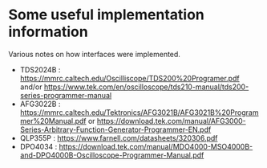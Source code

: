 Some useful implementation information
======================================

Various notes on how interfaces were implemented.

- TDS2024B : https://mmrc.caltech.edu/Oscilliscope/TDS200%20Programer.pdf and/or https://www.tek.com/en/oscilloscope/tds210-manual/tds200-series-programmer-manual
- AFG3022B : https://mmrc.caltech.edu/Tektronics/AFG3021B/AFG3021B%20Programmer%20Manual.pdf or https://download.tek.com/manual/AFG3000-Series-Arbitrary-Function-Generator-Programmer-EN.pdf
- QLP355P : https://www.farnell.com/datasheets/320306.pdf
- DPO4034 : https://download.tek.com/manual/MDO4000-MSO4000B-and-DPO4000B-Oscilloscope-Programmer-Manual.pdf
